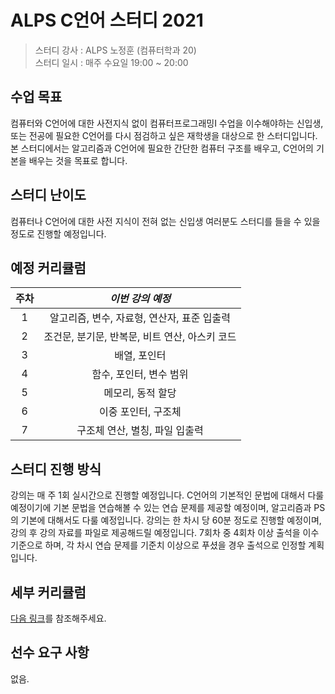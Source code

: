 # ALPS C언어 스터디 2021

> 스터디 강사 : ALPS 노정훈 (컴퓨터학과 20)<br>스터디 일시 : 매주 수요일 19:00 ~ 20:00

## 수업 목표

컴퓨터와 C언어에 대한 사전지식 없이 컴퓨터프로그래밍I 수업을 이수해야하는 신입생, 또는 전공에 필요한 C언어를 다시 점검하고 싶은 재학생을 대상으로 한 스터디입니다. 본 스터디에서는 알고리즘과 C언어에 필요한 간단한 컴퓨터 구조를 배우고, C언어의 기본을 배우는 것을 목표로 합니다.

## 스터디 난이도

컴퓨터나 C언어에 대한 사전 지식이 전혀 없는 신입생 여러분도 스터디를 들을 수 있을 정도로 진행할 예정입니다.

## 예정 커리큘럼

| 주차 |                *이번 강의 예정*                |
| :--: | :--------------------------------------------: |
|  1   |  알고리즘, 변수, 자료형, 연산자, 표준 입출력   |
|  2   | 조건문, 분기문, 반복문, 비트 연산, 아스키 코드 |
|  3   |                  배열, 포인터                  |
|  4   |            함수, 포인터, 변수 범위             |
|  5   |               메모리, 동적 할당                |
|  6   |              이중 포인터, 구조체               |
|  7   |         구조체 연산, 별칭, 파일 입출력         |

## 스터디 진행 방식

강의는 매 주 1회 실시간으로 진행할 예정입니다. C언어의 기본적인 문법에 대해서 다룰 예정이기에 기본 문법을 연습해볼 수 있는 연습 문제를 제공할 예정이며, 알고리즘과 PS의 기본에 대해서도 다룰 예정입니다.
강의는 한 차시 당 60분 정도로 진행할 예정이며, 강의 후 강의 자료를 파일로 제공해드릴 예정입니다.
7회차 중 4회차 이상 출석을 이수 기준으로 하며, 각 차시 연습 문제를 기준치 이상으로 푸셨을 경우 출석으로 인정할 계획입니다.

## 세부 커리큘럼

[다음 링크](https://github.com/ALPS-Study/Introduction/blob/master/2021-1R/0x00%20C언어%20스터디/c_study_2021.md)를 참조해주세요.

## 선수 요구 사항

없음.

